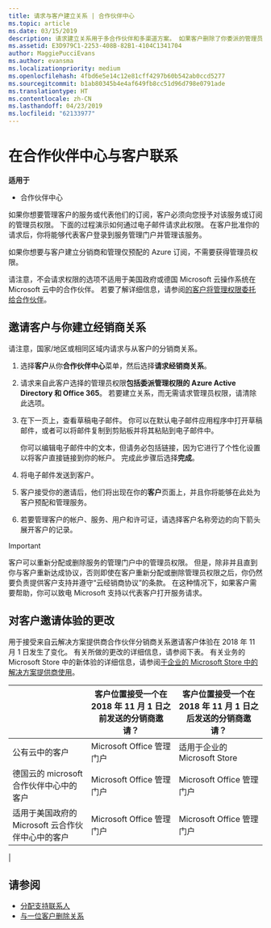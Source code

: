 ```yaml
---
title: 请求与客户建立关系 | 合作伙伴中心
ms.topic: article
ms.date: 03/15/2019
description: 请求建立关系用于多合作伙伴和多渠道方案。 如果客户删除了你委派的管理员权限，并且你需要恢复它们才可以提供预配或支持，请求建立关系也十分有用。
ms.assetid: E3D979C1-2253-408B-82B1-4104C1341704
author: MaggiePucciEvans
ms.author: evansma
ms.localizationpriority: medium
ms.openlocfilehash: 4fbd6e5e14c12e81cff4297b60b542ab0ccd5277
ms.sourcegitcommit: b1ab80345b4e4af649fb8cc51d96d798e0791ade
ms.translationtype: HT
ms.contentlocale: zh-CN
ms.lasthandoff: 04/23/2019
ms.locfileid: "62133977"
---
```

# <a name="connect-with-customers-in-partner-center"></a>在合作伙伴中心与客户联系

**适用于**

-  合作伙伴中心

如果你想要管理客户的服务或代表他们的订阅，客户必须向您授予对该服务或订阅的管理员权限。 下面的过程演示如何通过电子邮件请求此权限。 在客户批准你的请求后，你将能够代表客户登录到服务管理门户并管理该服务。

如果你想要与客户建立分销商和管理仅预配的 Azure 订阅，不需要获得管理员权限。

请注意，不会请求权限的选项不适用于美国政府或德国 Microsoft 云操作系统在 Microsoft 云中的合作伙伴。 若要了解详细信息，请参阅[的客户将管理权限委托给合作伙伴](https://docs.microsoft.com/en-us/partner-center/customers_revoke_admin_privileges)。


## <a name="invite-a-customer-to-establish-a-reseller-relationship-with-you"></a>邀请客户与你建立经销商关系

请注意，国家/地区或相同区域内请求与从客户的分销商关系。

1.  选择**客户**从你**合作伙伴中心**菜单，然后选择**请求经销商关系**。

2.  请求来自此客户选择的管理员权限**包括委派管理权限的 Azure Active Directory 和 Office 365**。 若要建立关系，而无需请求管理员权限，请清除此选项。 

3.  在下一页上，查看草稿电子邮件。 你可以在默认电子邮件应用程序中打开草稿邮件，或者可以将邮件复制到剪贴板并将其粘贴到电子邮件中。 

    你可以编辑电子邮件中的文本，但请务必包括链接，因为它进行了个性化设置以将客户直接链接到你的帐户。 完成此步骤后选择**完成**。

3.  将电子邮件发送到客户。

5.  客户接受你的邀请后，他们将出现在你的**客户**页面上，并且你将能够在此处为客户预配和管理服务。

 
6.  若要管理客户的帐户、服务、用户和许可证，请选择客户名称旁边的向下箭头展开客户的记录。


> [!IMPORTANT]  
> 客户可以重新分配或删除服务的管理门户中的管理员权限。 但是，除非并且直到你与客户重新达成协议，否则即使在客户重新分配或删除管理员权限之后，你仍然要负责提供客户支持并遵守“云经销商协议”的条款。 在这种情况下，如果客户需要帮助，你可以致电 Microsoft 支持以代表客户打开服务请求。

## <a name="changes-to-the-customer-invitation-experience"></a>对客户邀请体验的更改

用于接受来自云解决方案提供商合作伙伴分销商关系邀请客户体验在 2018 年 11 月 1 日发生了变化。 有关所做的更改的详细信息，请参阅下表。 有关业务的 Microsoft Store 中的新体验的详细信息，请参阅[于企业的 Microsoft Store 中的解决方案提供商使用](https://docs.microsoft.com/en-us/microsoft-store/work-with-partner-microsoft-store-business)。

|  | 客户位置接受一个在 2018 年 11 月 1 日之前发送的分销商邀请？ | 客户位置接受一个在 2018 年 11 月 1 日之后发送的分销商邀请？ |
|---------|---------|---------
| 公有云中的客户 | Microsoft Office 管理门户 | 适用于企业的 Microsoft Store |
| 德国云的 microsoft 合作伙伴中心中的客户 | Microsoft Office 管理门户 | Microsoft Office 管理门户 |
| 适用于美国政府的 Microsoft 云合作伙伴中心中的客户 | Microsoft Office 管理门户 | Microsoft Office 管理门户 |
|

## <a name="see-also"></a>请参阅

- [分配支持联系人](assign-support-contacts.md)
- [与一位客户删除关系](remove-a-relationship.md)